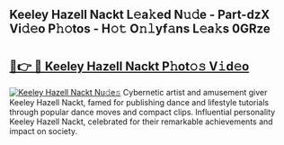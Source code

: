 ## Keeley Hazell Nackt L𝚎a𝚔ed N𝚞𝚍e - Part-dzX Vi𝚍𝚎o P𝚑𝚘tos - H𝚘𝚝 O𝚗𝚕yf𝚊ns L𝚎a𝚔s 0GRze

# <h2><a href="http://kf4koyl.oniu.top/?m=Keeley+Hazell+Nackt">🔗👉 🔴 Keeley Hazell Nackt P𝚑ot𝚘𝚜 V𝚒d𝚎o</a></h2>

[![Keeley Hazell Nackt Nu𝚍e𝚜](https://i.imgur.com/0qMVB7G.gif)](http://kf4koyl.oniu.top/?m=Keeley+Hazell+Nackt)
Cybernetic artist and amusement giver Keeley Hazell Nackt, famed for publishing dance and lifestyle tutorials through popular dance moves and compact clips. Influential personality Keeley Hazell Nackt, celebrated for their remarkable achievements and impact on society.  
